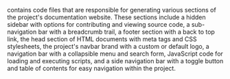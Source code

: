 contains code files that are responsible for generating various sections of the project's documentation website. These sections include a hidden sidebar with options for contributing and viewing source code, a sub-navigation bar with a breadcrumb trail, a footer section with a back to top link, the head section of HTML documents with meta tags and CSS stylesheets, the project's navbar brand with a custom or default logo, a navigation bar with a collapsible menu and search form, JavaScript code for loading and executing scripts, and a side navigation bar with a toggle button and table of contents for easy navigation within the project.